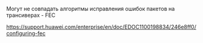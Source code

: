 Могут не совпадать
алгоритмы исправления ошибок пакетов на трансиверах - FEC

https://support.huawei.com/enterprise/en/doc/EDOC1100198834/246e8ff0/configuring-fec
